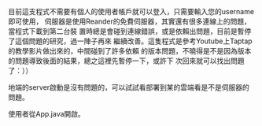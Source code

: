 目前這支程式不需要有個人的使用者帳戶就可以登入，只需要輸入您的username即可使用，
伺服器是使用Reander的免費伺服器，其實還有很多連線上的問題，當程式下載到第二台裝
置時總是會碰到連線錯誤，或是依賴出問題，目前是暫停了這個問題的研究，過一陣子再來
繼續改善。這隻程式是參考Youtube上Taptap的教學影片做出來的，中間碰到了許多依賴
的版本問題，不曉得是不是因為版本的問題導致後面的結果，總之這裡先暫停一下，或許下
次回來就可以找出問題了：））

地端的server啟動是沒有問題的，可以試試看部署到某的雲端看是不是伺服器的問題。

使用者從App.java開啟。
